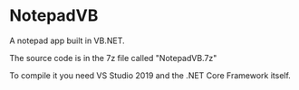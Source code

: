 # NotepadVB
A notepad app built in VB.NET.

The source code is in the 7z file called "NotepadVB.7z"

To compile it you need VS Studio 2019 and the .NET Core Framework itself.
